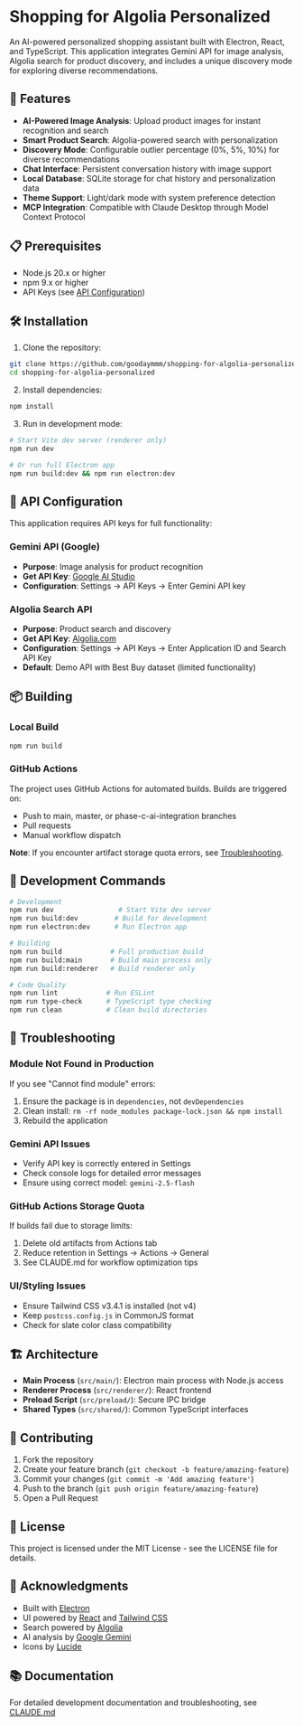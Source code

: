 # Shopping for AIgolia Personalized

An AI-powered personalized shopping assistant built with Electron, React, and TypeScript. This application integrates Gemini API for image analysis, Algolia search for product discovery, and includes a unique discovery mode for exploring diverse recommendations.

## 🚀 Features

- **AI-Powered Image Analysis**: Upload product images for instant recognition and search
- **Smart Product Search**: Algolia-powered search with personalization
- **Discovery Mode**: Configurable outlier percentage (0%, 5%, 10%) for diverse recommendations
- **Chat Interface**: Persistent conversation history with image support
- **Local Database**: SQLite storage for chat history and personalization data
- **Theme Support**: Light/dark mode with system preference detection
- **MCP Integration**: Compatible with Claude Desktop through Model Context Protocol

## 📋 Prerequisites

- Node.js 20.x or higher
- npm 9.x or higher
- API Keys (see [API Configuration](#api-configuration))

## 🛠️ Installation

1. Clone the repository:
```bash
git clone https://github.com/goodaymmm/shopping-for-algolia-personalized.git
cd shopping-for-algolia-personalized
```

2. Install dependencies:
```bash
npm install
```

3. Run in development mode:
```bash
# Start Vite dev server (renderer only)
npm run dev

# Or run full Electron app
npm run build:dev && npm run electron:dev
```

## 🔑 API Configuration

This application requires API keys for full functionality:

### Gemini API (Google)
- **Purpose**: Image analysis for product recognition
- **Get API Key**: [Google AI Studio](https://makersuite.google.com/app/apikey)
- **Configuration**: Settings → API Keys → Enter Gemini API key

### Algolia Search API
- **Purpose**: Product search and discovery
- **Get API Key**: [Algolia.com](https://www.algolia.com/)
- **Configuration**: Settings → API Keys → Enter Application ID and Search API Key
- **Default**: Demo API with Best Buy dataset (limited functionality)

## 📦 Building

### Local Build
```bash
npm run build
```

### GitHub Actions
The project uses GitHub Actions for automated builds. Builds are triggered on:
- Push to main, master, or phase-c-ai-integration branches
- Pull requests
- Manual workflow dispatch

**Note**: If you encounter artifact storage quota errors, see [Troubleshooting](#troubleshooting).

## 🔧 Development Commands

```bash
# Development
npm run dev                # Start Vite dev server
npm run build:dev         # Build for development
npm run electron:dev      # Run Electron app

# Building
npm run build            # Full production build
npm run build:main       # Build main process only
npm run build:renderer   # Build renderer only

# Code Quality
npm run lint            # Run ESLint
npm run type-check      # TypeScript type checking
npm run clean           # Clean build directories
```

## 🐛 Troubleshooting

### Module Not Found in Production
If you see "Cannot find module" errors:
1. Ensure the package is in `dependencies`, not `devDependencies`
2. Clean install: `rm -rf node_modules package-lock.json && npm install`
3. Rebuild the application

### Gemini API Issues
- Verify API key is correctly entered in Settings
- Check console logs for detailed error messages
- Ensure using correct model: `gemini-2.5-flash`

### GitHub Actions Storage Quota
If builds fail due to storage limits:
1. Delete old artifacts from Actions tab
2. Reduce retention in Settings → Actions → General
3. See CLAUDE.md for workflow optimization tips

### UI/Styling Issues
- Ensure Tailwind CSS v3.4.1 is installed (not v4)
- Keep `postcss.config.js` in CommonJS format
- Check for slate color class compatibility

## 🏗️ Architecture

- **Main Process** (`src/main/`): Electron main process with Node.js access
- **Renderer Process** (`src/renderer/`): React frontend
- **Preload Script** (`src/preload/`): Secure IPC bridge
- **Shared Types** (`src/shared/`): Common TypeScript interfaces

## 🤝 Contributing

1. Fork the repository
2. Create your feature branch (`git checkout -b feature/amazing-feature`)
3. Commit your changes (`git commit -m 'Add amazing feature'`)
4. Push to the branch (`git push origin feature/amazing-feature`)
5. Open a Pull Request

## 📄 License

This project is licensed under the MIT License - see the LICENSE file for details.

## 🙏 Acknowledgments

- Built with [Electron](https://www.electronjs.org/)
- UI powered by [React](https://react.dev/) and [Tailwind CSS](https://tailwindcss.com/)
- Search powered by [Algolia](https://www.algolia.com/)
- AI analysis by [Google Gemini](https://ai.google.dev/)
- Icons by [Lucide](https://lucide.dev/)

## 📚 Documentation

For detailed development documentation and troubleshooting, see [CLAUDE.md](./CLAUDE.md)